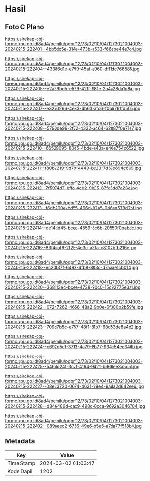 # Hasil

## Foto C Plano

https://sirekap-obj-formc.kpu.go.id/8ad4/pemilu/pdpr/12/73/02/10/04/1273021004003-20240215-222401--4bb5dc5e-314e-473b-a533-f66ebe44e7d4.jpg

https://sirekap-obj-formc.kpu.go.id/8ad4/pemilu/pdpr/12/73/02/10/04/1273021004003-20240215-222404--43386d1e-e799-45af-a960-dff1dc766585.jpg

https://sirekap-obj-formc.kpu.go.id/8ad4/pemilu/pdpr/12/73/02/10/04/1273021004003-20240215-222405--e2a39bd5-e529-42ff-981e-2a4a28da1d8a.jpg

https://sirekap-obj-formc.kpu.go.id/8ad4/pemilu/pdpr/12/73/02/10/04/1273021004003-20240215-222407--e3270266-4e33-4b63-afc6-f0b6761fd505.jpg

https://sirekap-obj-formc.kpu.go.id/8ad4/pemilu/pdpr/12/73/02/10/04/1273021004003-20240215-222408--5790de99-2f72-4332-a464-62887f0e71e7.jpg

https://sirekap-obj-formc.kpu.go.id/8ad4/pemilu/pdpr/12/73/02/10/04/1273021004003-20240215-222410--66529095-80d5-4bde-a43a-e46e754c6522.jpg

https://sirekap-obj-formc.kpu.go.id/8ad4/pemilu/pdpr/12/73/02/10/04/1273021004003-20240215-222411--f80b2219-9d79-4449-be23-7d37e894c809.jpg

https://sirekap-obj-formc.kpu.go.id/8ad4/pemilu/pdpr/12/73/02/10/04/1273021004003-20240215-222412--7f5974d7-bffa-4eb2-9b25-67fe5dd7a26c.jpg

https://sirekap-obj-formc.kpu.go.id/8ad4/pemilu/pdpr/12/73/02/10/04/1273021004003-20240215-222413--f6db200e-bd55-466d-92a5-046ea578d2bf.jpg

https://sirekap-obj-formc.kpu.go.id/8ad4/pemilu/pdpr/12/73/02/10/04/1273021004003-20240215-222414--de14dd45-bcee-4559-8c6b-20550f0babdc.jpg

https://sirekap-obj-formc.kpu.go.id/8ad4/pemilu/pdpr/12/73/02/10/04/1273021004003-20240215-222416--83f4daf6-2f25-4e3c-a31a-c8102bfb216e.jpg

https://sirekap-obj-formc.kpu.go.id/8ad4/pemilu/pdpr/12/73/02/10/04/1273021004003-20240215-222418--ec20f37f-6498-4fb8-803c-d7aaae1cb014.jpg

https://sirekap-obj-formc.kpu.go.id/8ad4/pemilu/pdpr/12/73/02/10/04/1273021004003-20240215-222420--368113e4-bcee-4738-90c0-15c92775e3a1.jpg

https://sirekap-obj-formc.kpu.go.id/8ad4/pemilu/pdpr/12/73/02/10/04/1273021004003-20240215-222422--07247262-4656-48a2-9b0e-6f380b2b59fe.jpg

https://sirekap-obj-formc.kpu.go.id/8ad4/pemilu/pdpr/12/73/02/10/04/1273021004003-20240215-222423--709d7b5c-e757-48f1-81b7-68d53de8a4d2.jpg

https://sirekap-obj-formc.kpu.go.id/8ad4/pemilu/pdpr/12/73/02/10/04/1273021004003-20240215-222424--c692d5c1-3713-4a79-8b77-934c54ec346b.jpg

https://sirekap-obj-formc.kpu.go.id/8ad4/pemilu/pdpr/12/73/02/10/04/1273021004003-20240215-222425--546dd24f-3c7f-4164-9421-b666ee3a5c5f.jpg

https://sirekap-obj-formc.kpu.go.id/8ad4/pemilu/pdpr/12/73/02/10/04/1273021004003-20240215-222427--08e33720-0674-4631-99e4-9ada2d642ee6.jpg

https://sirekap-obj-formc.kpu.go.id/8ad4/pemilu/pdpr/12/73/02/10/04/1273021004003-20240215-222428--d846486d-cac9-498c-8cca-9692a3046704.jpg

https://sirekap-obj-formc.kpu.go.id/8ad4/pemilu/pdpr/12/73/02/10/04/1273021004003-20240215-222402--089aeec2-6736-49e6-b5e5-a7da77f518b4.jpg


## Metadata

| Key        | Value               |
| ---------- | ------------------- |
| Time Stamp | 2024-03-02 01:03:47 |
| Kode Dapil | 1202                |



